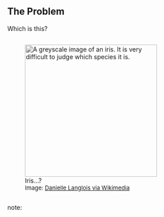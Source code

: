 ## The Problem

Which is this?

<div>
  <figure style="display: inline-block; width: 75%">
    <img src="images/iris_unknown.jpg" width="300" height="300" style="filter: grayscale(100%)"
      alt="A greyscale image of an iris. It is very difficult to judge which species it is."></img>
    <figcaption>Iris...?</figcaption>
    <figcaption style="font-size: small">Image: <a href="https://commons.wikimedia.org/wiki/File:iris_versicolor_2.jpg">Danielle Langlois via Wikimedia</a></figcaption>
  </figure>
</div>

note:
